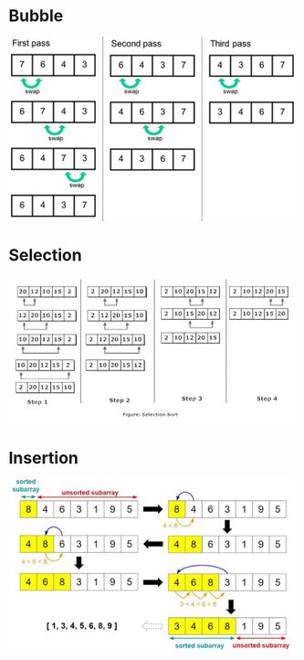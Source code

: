 # Bubble

![Bubble](./media/bubble.png)

# Selection

![Selection](./media/selection.png)

# Insertion

![Insertion](./media/insert.png)